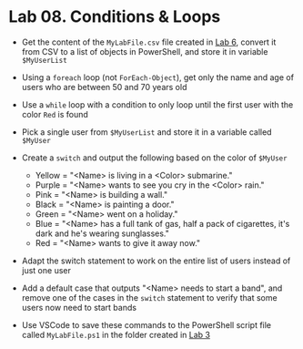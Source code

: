 # Lab 08. Conditions & Loops

- Get the content of the `MyLabFile.csv` file created in [Lab 6](../06.%20Text%20and%20Files/Lab.md), convert it from CSV to a list of objects in PowerShell, and store it in variable `$MyUserList`

- Using a `foreach` loop (not `ForEach-Object`), get only the name and age of users who are between 50 and 70 years old

- Use a `while` loop with a condition to only loop until the first user with the color `Red` is found

- Pick a single user from `$MyUserList` and store it in a variable called `$MyUser`
- Create a `switch` and output the following based on the color of `$MyUser`
  - Yellow = "\<Name> is living in a \<Color> submarine."
  - Purple = "\<Name> wants to see you cry in the \<Color> rain."
  - Pink = "\<Name> is building a wall."
  - Black = "\<Name> is painting a door."
  - Green = "\<Name> went on a holiday."
  - Blue = "\<Name> has a full tank of gas, half a pack of cigarettes, it's dark and he's wearing sunglasses."
  - Red = "\<Name> wants to give it away now."

- Adapt the switch statement to work on the entire list of users instead of just one user
- Add a default case that outputs "\<Name> needs to start a band", and remove one of the cases in the `switch` statement to verify that some users now need to start bands  

- Use VSCode to save these commands to the PowerShell script file called `MyLabFile.ps1` in the folder created in [Lab 3](../03.%20Commands%20and%20Methods/Lab.md)
